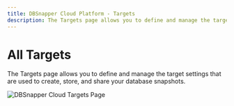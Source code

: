 ```yaml
---
title: DBSnapper Cloud Platform - Targets
description: The Targets page allows you to define and manage the target settings that are used to create, store, and share your database snapshots.
---
```


# All Targets

The Targets page allows you to define and manage the target settings that are used to create, store, and share your database snapshots.

![DBSnapper Cloud Targets Page](/static/cloud/dbs-cloud-page-targets.png)
